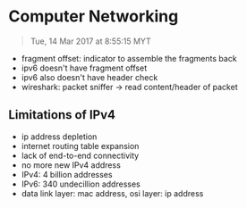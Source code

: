# Computer Networking
> Tue, 14 Mar 2017 at 8:55:15 MYT

- fragment offset: indicator to assemble the fragments back
- ipv6 doesn't have fragment offset
- ipv6 also doesn't have header check
- wireshark: packet sniffer → read content/header of packet

## Limitations of IPv4
- ip address depletion
- internet routing table expansion
- lack of end-to-end connectivity
- no more new IPv4 address
- IPv4: 4 billion addresses
- IPv6: 340 undecillion addresses
- data link layer: mac address, osi layer: ip address
